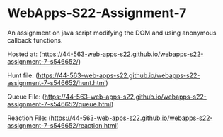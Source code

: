 # WebApps-S22-Assignment-7
An assignment on java script modifying the DOM and using anonymous callback functions.

Hosted at: (https://44-563-web-apps-s22.github.io/webapps-s22-assignment-7-s546652/)

Hunt file: (https://44-563-web-apps-s22.github.io/webapps-s22-assignment-7-s546652/hunt.html)

Queue File: (https://44-563-web-apps-s22.github.io/webapps-s22-assignment-7-s546652/queue.html)

Reaction File: (https://44-563-web-apps-s22.github.io/webapps-s22-assignment-7-s546652/reaction.html)
